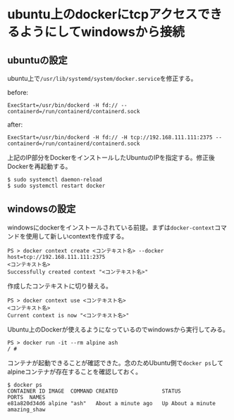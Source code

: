 # ubuntu上のdockerにtcpアクセスできるようにしてwindowsから接続

## ubuntuの設定

ubuntu上で`/usr/lib/systemd/system/docker.service`を修正する。

before:
```
ExecStart=/usr/bin/dockerd -H fd:// --containerd=/run/containerd/containerd.sock
```

after:
```
ExecStart=/usr/bin/dockerd -H fd:// -H tcp://192.168.111.111:2375 --containerd=/run/containerd/containerd.sock
```

上記のIP部分をDockerをインストールしたUbuntuのIPを指定する。修正後Dockerを再起動する。

```
$ sudo systemctl daemon-reload
$ sudo systemctl restart docker
```

## windowsの設定

windowsにdockerをインストールされている前提。まずは`docker-context`コマンドを使用して新しいcontextを作成する。

```
PS > docker context create <コンテキスト名> --docker host=tcp://192.168.111.111:2375
<コンテキスト名>
Successfully created context "<コンテキスト名>"
```

作成したコンテキストに切り替える。

```
PS > docker context use <コンテキスト名>
<コンテキスト名>
Current context is now "<コンテキスト名>"
```

Ubuntu上のDockerが使えるようになっているのでwindowsから実行してみる。

```
PS > docker run -it --rm alpine ash
/ #
```

コンテナが起動できることが確認できた。念のためUbuntu側で`docker ps`してalpineコンテナが存在することを確認しておく。

```
$ docker ps
CONTAINER ID IMAGE  COMMAND CREATED              STATUS              PORTS  NAMES
e81a820d34d6 alpine "ash"   About a minute ago   Up About a minute          amazing_shaw
```
